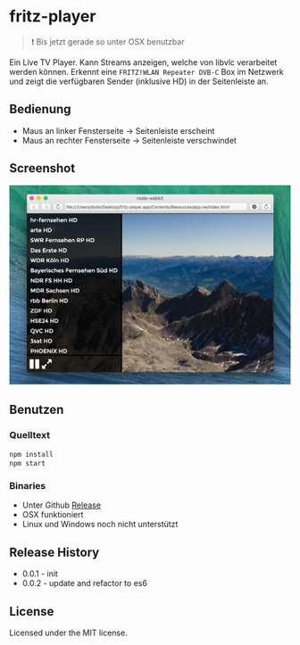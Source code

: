 # fritz-player
>  :exclamation: Bis jetzt gerade so unter OSX benutzbar

Ein Live TV Player. Kann Streams anzeigen, welche  von libvlc verarbeitet werden können.
Erkennt eine `FRITZ!WLAN Repeater DVB-C` Box im Netzwerk und zeigt die verfügbaren Sender (inklusive HD) in der Seitenleiste an.

## Bedienung
* Maus an linker Fensterseite -> Seitenleiste erscheint
* Maus an rechter Fensterseite -> Seitenleiste verschwindet


## Screenshot
![screenshot-osx](./screenshot-osx.png)


## Benutzen

### Quelltext
```
npm install
npm start
```

### Binaries
* Unter Github [Release](https://github.com/freemountain/fritz-player/releases/tag/v0.0.2)
* OSX funktioniert
* Linux und Windows noch nicht unterstützt

## Release History
* 0.0.1 - init
* 0.0.2 - update and refactor to es6


## License
Licensed under the MIT license.

